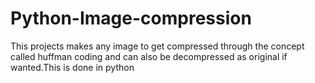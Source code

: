 # Python-Image-compression
This projects makes any image to get compressed through the concept called huffman coding and can also be decompressed as original if wanted.This is done in python
